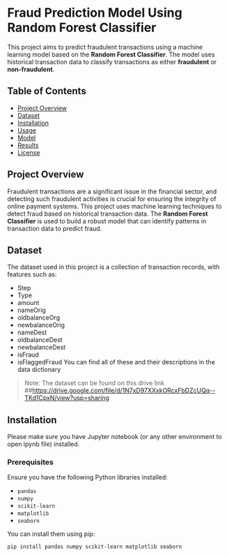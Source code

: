 # Fraud Prediction Model Using Random Forest Classifier

This project aims to predict fraudulent transactions using a machine learning model based on the **Random Forest Classifier**. The model uses historical transaction data to classify transactions as either **fraudulent** or **non-fraudulent**.

## Table of Contents
- [Project Overview](#project-overview)
- [Dataset](#dataset)
- [Installation](#installation)
- [Usage](#usage)
- [Model](#model)
- [Results](#results)
- [License](#license)

## Project Overview
Fraudulent transactions are a significant issue in the financial sector, and detecting such fraudulent activities is crucial for ensuring the integrity of online payment systems. This project uses machine learning techniques to detect fraud based on historical transaction data. The **Random Forest Classifier** is used to build a robust model that can identify patterns in transaction data to predict fraud.

## Dataset
The dataset used in this project is a collection of transaction records, with features such as:
- Step
- Type
- amount
- nameOrig
- oldbalanceOrg
- newbalanceOrig
- nameDest
- oldbalanceDest
- newbalanceDest
- isFraud
- isFlaggedFraud
You can find all of these and their descriptions in the data dictionary
> Note: The dataset can be found on this drive link ##https://drive.google.com/file/d/1N7xD97XXxkORcxFbDZcUQq--TKd1CpxN/view?usp=sharing
## Installation
Please make sure you have Jupyter notebook (or any other environment to open ipynb file) installed.
### Prerequisites
Ensure you have the following Python libraries installed:
- `pandas`
- `numpy`
- `scikit-learn`
- `matplotlib`
- `seaborn`

You can install them using pip:
```bash
pip install pandas numpy scikit-learn matplotlib seaborn
